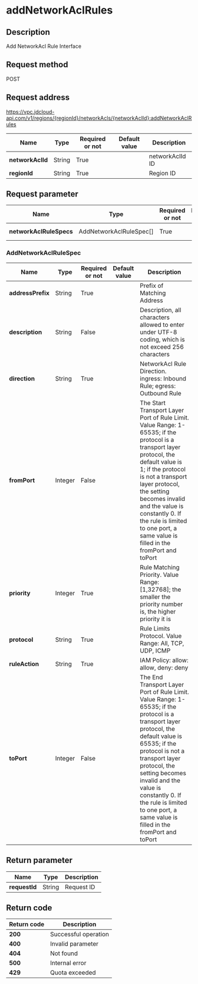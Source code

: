 # addNetworkAclRules


## Description
Add NetworkAcl Rule Interface

## Request method
POST

## Request address
https://vpc.jdcloud-api.com/v1/regions/{regionId}/networkAcls/{networkAclId}:addNetworkAclRules

|Name|Type|Required or not|Default value|Description|
|---|---|---|---|---|
|**networkAclId**|String|True||networkAclId ID|
|**regionId**|String|True||Region ID|

## Request parameter
|Name|Type|Required or not|Default value|Description|
|---|---|---|---|---|
|**networkAclRuleSpecs**|AddNetworkAclRuleSpec[]|True||NetworkAcl Rule List|

### AddNetworkAclRuleSpec
|Name|Type|Required or not|Default value|Description|
|---|---|---|---|---|
|**addressPrefix**|String|True||Prefix of Matching Address|
|**description**|String|False||Description, all characters allowed to enter under UTF-8 coding, which is not exceed 256 characters|
|**direction**|String|True||NetworkAcl Rule Direction. ingress: Inbound Rule; egress: Outbound Rule|
|**fromPort**|Integer|False||The Start Transport Layer Port of Rule Limit. Value Range: 1-65535; if the protocol is a transport layer protocol, the default value is 1; if the protocol is not a transport layer protocol, the setting becomes invalid and the value is constantly 0. If the rule is limited to one port, a same value is filled in the fromPort and toPort|
|**priority**|Integer|True||Rule Matching Priority. Value Range: [1,32768]; the smaller the priority number is, the higher priority it is|
|**protocol**|String|True||Rule Limits Protocol. Value Range: All, TCP, UDP, ICMP|
|**ruleAction**|String|True||IAM Policy: allow: allow, deny: deny|
|**toPort**|Integer|False||The End Transport Layer Port of Rule Limit. Value Range: 1-65535; if the protocol is a transport layer protocol, the default value is 65535; if the protocol is not a transport layer protocol, the setting becomes invalid and the value is constantly 0. If the rule is limited to one port, a same value is filled in the fromPort and toPort |

## Return parameter
|Name|Type|Description|
|---|---|---|
|**requestId**|String|Request ID|



## Return code
|Return code|Description|
|---|---|
|**200**|Successful operation|
|**400**|Invalid parameter|
|**404**|Not found|
|**500**|Internal error|
|**429**|Quota exceeded|
